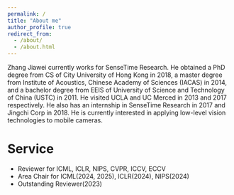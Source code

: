 ```yaml
---
permalink: /
title: "About me"
author_profile: true
redirect_from: 
  - /about/
  - /about.html
---
```


Zhang Jiawei currently works for SenseTime Research. He obtained a PhD degree from CS of City University of Hong Kong in 2018, a master degree from Institute of Acoustics, Chinese Academy of Sciences (IACAS) in 2014, and a bachelor degree from EEIS of University of Science and Technology of China (USTC) in 2011. He visited UCLA and UC Merced in 2013 and 2017 respectively. He also has an internship in SenseTime Research in 2017 and Jingchi Corp in 2018. He is currently interested in applying low-level vision technologies to mobile cameras.

Service
======
* Reviewer for ICML, ICLR, NIPS, CVPR, ICCV, ECCV
* Area Chair for ICML(2024, 2025), ICLR(2024), NIPS(2024)
* Outstanding Reviewer(2023)
